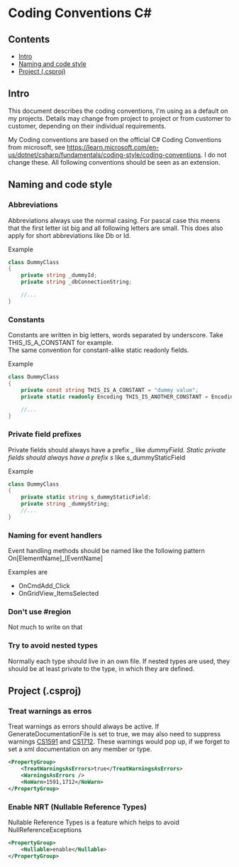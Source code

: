 # Coding Conventions C#
## Contents
 - [Intro](#intro)
 - [Naming and code style](#naming-and-code-style)
 - [Project (.csproj)](#project-csproj)

## Intro
This document describes the coding conventions, I'm using as a default on my projects. 
Details may change from project to project or from customer to customer, depending on their individual requirements. 

My Coding conventions are based on the official C# Coding Conventions from microsoft, see https://learn.microsoft.com/en-us/dotnet/csharp/fundamentals/coding-style/coding-conventions. I do not change these. All following conventions should be seen as an extension.

## Naming and code style
### Abbreviations
Abbreviations always use the normal casing. For pascal case this meens that the first letter ist big and all following letters are small. This does also apply for short abbreviations like Db or Id.

Example
```csharp
class DummyClass
{
    private string _dummyId;
    private string _dbConnectionString;

    //...
}
```

### Constants
Constants are written in big letters, words separated by underscore. Take THIS_IS_A_CONSTANT for example.  
The same convention for constant-alike static readonly fields. 

Example
```csharp
class DummyClass
{
    private const string THIS_IS_A_CONSTANT = "dummy value";
    private static readonly Encoding THIS_IS_ANOTHER_CONSTANT = Encoding.UTF8;

    //...
}
```

### Private field prefixes
Private fields should always have a prefix _ like _dummyField.
Static private fields should always have a prefix s_ like s_dummyStaticField

Example
```csharp
class DummyClass
{
    private static string s_dummyStaticField;
    private string _dummyString;
    //...
}
```

### Naming for event handlers
Event handling methods should be named like the following pattern
On[ElementName]_[EventName]

Examples are
 - OnCmdAdd_Click
 - OnGridView_ItemsSelected

### Don't use #region
Not much to write on that

### Try to avoid nested types
Normally each type should live in an own file. If nested types are used, they 
should be at least private to the type, in which they are defined.

## Project (.csproj)
### Treat warnings as erros
Treat warnings as errors should always be active. If GenerateDocumentationFile is set to true, we may
also need to suppress warnings [CS1591](https://learn.microsoft.com/en-us/dotnet/csharp/language-reference/compiler-messages/cs1591) and
[CS1712](https://learn.microsoft.com/en-us/dotnet/csharp/misc/cs1712). These warnings would pop up, if
we forget to set a xml documentation on any member or type.
```xml
<PropertyGroup>
    <TreatWarningsAsErrors>true</TreatWarningsAsErrors>
    <WarningsAsErrors />
    <NoWarn>1591,1712</NoWarn>
</PropertyGroup>
```

### Enable NRT (Nullable Reference Types)
Nullable Reference Types is a feature which helps to avoid NullReferenceExceptions

```xml
<PropertyGroup>
    <Nullable>enable</Nullable>
</PropertyGroup>
```